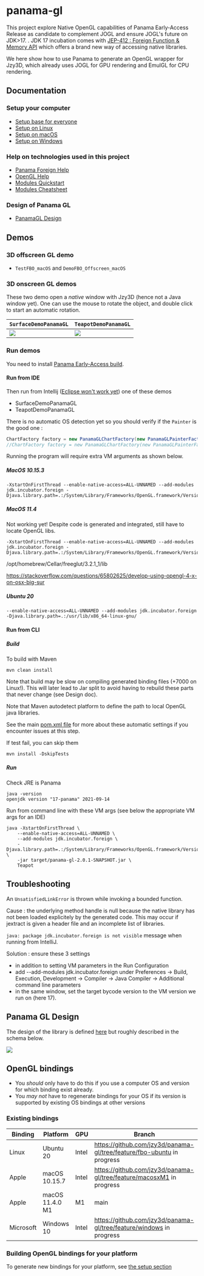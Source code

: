 # panama-gl

This project explore Native OpenGL capabilities of Panama Early-Access Release as candidate to complement JOGL and ensure JOGL's future on JDK>17.
.
JDK 17 incubation comes with [JEP-412 : Foreign Function & Memory API](https://openjdk.java.net/jeps/412) which offers a brand new way of accessing native libraries.

We here show how to use Panama to generate an OpenGL wrapper for Jzy3D, which already uses JOGL for GPU rendering and EmulGL for CPU rendering.

## Documentation

### Setup your computer
* [Setup base for everyone](doc/setup/setup_everyone.md)
* [Setup on Linux](doc/setup/setup_ubuntu.md)
* [Setup on macOS](doc/setup/setup_macos.md)
* [Setup on Windows](doc/setup/setup_windows.md)

### Help on technologies used in this project
* [Panama Foreign Help](doc/Panama-Foreign-help.md)
* [OpenGL Help](doc/OpenGL-help.md)
* [Modules Quickstart](https://openjdk.java.net/projects/jigsaw/quick-start)
* [Modules Cheatsheet](https://github.com/tfesenko/Java-Modules-JPMS-CheatSheet)

### Design of Panama GL
* [PanamaGL Design](doc/PanamaGL-Design.md)


## Demos

### 3D offscreen GL demo

* `TestFBO_macOS` and `DemoFBO_Offscreen_macOS`

### 3D onscreen GL demos
These two demo open a *native* window with Jzy3D (hence not a Java window yet). One can use the mouse to rotate the object, and double click to start an automatic rotation.

| `SurfaceDemoPanamaGL`| `TeapotDemoPanamaGL`|
|-|-|
| <img src="doc/panama-gl-surface.png"/> | <img src="./doc/panama-gl-teapot.png"/> |

### Run demos

You need to install [Panama Early-Access build](https://jdk.java.net/panama/).

#### Run from IDE

Then run from Intellij ([Eclipse won't work yet](https://github.com/jzy3d/panama-gl/issues/3)) one of these demos
* SurfaceDemoPanamaGL
* TeapotDemoPanamaGL

There is no automatic OS detection yet so you should verify if the `Painter` is the good one :

```java
ChartFactory factory = new PanamaGLChartFactory(new PanamaGLPainterFactory_MacOS_10_15_3());
//ChartFactory factory = new PanamaGLChartFactory(new PanamaGLPainterFactory_MacOS_11_4());
```

Running the program will require extra VM arguments as shown below.

##### MacOS 10.15.3
```
-XstartOnFirstThread --enable-native-access=ALL-UNNAMED --add-modules jdk.incubator.foreign -Djava.library.path=.:/System/Library/Frameworks/OpenGL.framework/Versions/Current/Libraries/
```

##### MacOS 11.4

Not working yet! Despite code is generated and integrated, still have to locate OpenGL libs.

```
-XstartOnFirstThread --enable-native-access=ALL-UNNAMED --add-modules jdk.incubator.foreign -Djava.library.path=.:/System/Library/Frameworks/OpenGL.framework/Versions/A/Libraries/
```

/opt/homebrew/Cellar/freeglut/3.2.1_1/lib

https://stackoverflow.com/questions/65802625/develop-using-opengl-4-x-on-osx-big-sur

##### Ubuntu 20

```
--enable-native-access=ALL-UNNAMED --add-modules jdk.incubator.foreign -Djava.library.path=.:/usr/lib/x86_64-linux-gnu/
```

#### Run from CLI

##### Build

To build with Maven
```
mvn clean install
```

Note that build may be slow on compiling generated binding files (+7000 on Linux!). This will later lead to Jar split to avoid having to rebuild these parts that never change (see Design doc).

Note that Maven autodetect platform to define the path to local OpenGL java libraries.

See the main [pom.xml file](pom.xml) for more about these automatic settings if you encounter issues at this step. 

If test fail, you can skip them
```
mvn install -DskipTests
```


##### Run

Check JRE is Panama
```
java -version
openjdk version "17-panama" 2021-09-14
```

Run from command line with these VM args (see below the appropriate VM args for an IDE)

```
java -XstartOnFirstThread \
    --enable-native-access=ALL-UNNAMED \
    --add-modules jdk.incubator.foreign \
    -Djava.library.path=.:/System/Library/Frameworks/OpenGL.framework/Versions/Current/Libraries/ \
    -jar target/panama-gl-2.0.1-SNAPSHOT.jar \
    Teapot
```

## Troubleshooting

An `UnsatisfiedLinkError` is thrown while invoking a bounded function.

Cause : the underlying method handle is null because the native library has not been loaded explicitely by the generated code.
This may occur if jextract is given a header file and an incomplete list of libraries.

`java: package jdk.incubator.foreign is not visible` message when running from IntelliJ.

Solution : ensure these 3 settings
- in addition to setting VM parameters in the Run Configuration
- add --add-modules jdk.incubator.foreign under Preferences -> Build, Execution, Development -> Compiler -> Java Compiler -> Additional command line parameters
- in the same window, set the target bycode version to the VM version we run on (here 17).

## Panama GL Design

The design of the library is defined [here](doc/PanamaGL-Design.md) but roughly described in the schema below.

<img src="doc/PanamaGL-Design.png"/>


## OpenGL bindings

* You _should_ only have to do this if you use a computer OS and version for which binding exist already. 
* You _may not_ have to regenerate bindings for your OS if its version is supported by existing OS bindings at other versions

### Existing bindings

| Binding | Platform | GPU | Branch |
| ------- | -------- | --- | ------ |
| Linux | Ubuntu 20 | Intel | https://github.com/jzy3d/panama-gl/tree/feature/fbo-ubuntu in progress |
| Apple | macOS 10.15.7 | Intel | https://github.com/jzy3d/panama-gl/tree/feature/macosxM1 in progress |
| Apple | macOS 11.4.0 M1 | M1 | main |
| Microsoft | Windows 10 | Intel | https://github.com/jzy3d/panama-gl/tree/feature/windows in progress |

### Building OpenGL bindings for your platform

To generate new bindings for your platform, see [the setup section](doc/setup) 

